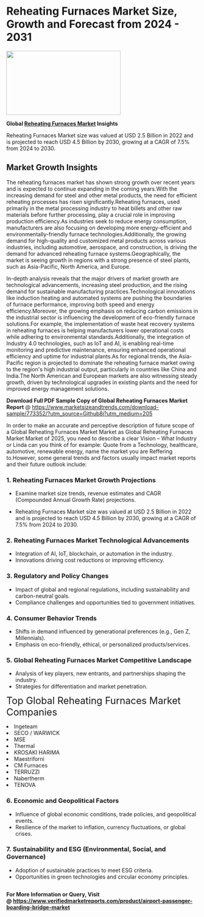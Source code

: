 <H1>Reheating Furnaces Market Size, Growth and Forecast from 2024 - 2031</H1><img class="aligncenter size-medium wp-image-584254" src="https://thirdeyenews.in/wp-content/uploads/2024/09/Global-Market-Research-300x168.jpeg" alt="" width="300" height="168" /><p><strong>Global&nbsp;<a href="https://www.marketsizeandtrends.com/download-sample/773352/?utm_source=Github8j?utm_medium=205">Reheating Furnaces Market</a> Insights</strong></p><p>Reheating Furnaces Market size was valued at USD 2.5 Billion in 2022 and is projected to reach USD 4.5 Billion by 2030, growing at a CAGR of 7.5% from 2024 to 2030.</p><p><h2>Market Growth Insights</h2> <p>The reheating furnaces market has shown strong growth over recent years and is expected to continue expanding in the coming years.With the increasing demand for steel and other metal products, the need for efficient reheating processes has risen significantly.Reheating furnaces, used primarily in the metal processing industry to heat billets and other raw materials before further processing, play a crucial role in improving production efficiency.As industries seek to reduce energy consumption, manufacturers are also focusing on developing more energy-efficient and environmentally-friendly furnace technologies.Additionally, the growing demand for high-quality and customized metal products across various industries, including automotive, aerospace, and construction, is driving the demand for advanced reheating furnace systems.Geographically, the market is seeing growth in regions with a strong presence of steel plants, such as Asia-Pacific, North America, and Europe.</p> <p>In-depth analysis reveals that the major drivers of market growth are technological advancements, increasing steel production, and the rising demand for sustainable manufacturing practices.Technological innovations like induction heating and automated systems are pushing the boundaries of furnace performance, improving both speed and energy efficiency.Moreover, the growing emphasis on reducing carbon emissions in the industrial sector is influencing the development of eco-friendly furnace solutions.For example, the implementation of waste heat recovery systems in reheating furnaces is helping manufacturers lower operational costs while adhering to environmental standards.Additionally, the integration of Industry 4.0 technologies, such as IoT and AI, is enabling real-time monitoring and predictive maintenance, ensuring enhanced operational efficiency and uptime for industrial plants.As for regional trends, the Asia-Pacific region is projected to dominate the reheating furnace market owing to the region's high industrial output, particularly in countries like China and India.The North American and European markets are also witnessing steady growth, driven by technological upgrades in existing plants and the need for improved energy management solutions.</p><p><span class=""><strong>Download Full PDF Sample Copy of Global Reheating Furnaces Market Report</strong> @ <a href="https://www.marketsizeandtrends.com/download-sample/773352/?utm_source=Github8j?utm_medium=205" target="_blank">https://www.marketsizeandtrends.com/download-sample/773352/?utm_source=Github8j?utm_medium=205</a></span></p><p>In order to make an accurate and perceptive description of future scope of a Global&nbsp;Reheating Furnaces Market Market as Global&nbsp;Reheating Furnaces Market Market of 2025, you need to describe a clear Vision &ndash; What Industry or Linda can you think of for example: Quote from a Technology, healthcare, automotive, renewable energy, name the market you are Reffering to.However, some general trends and factors usually impact market reports and their future outlook include:</p><h3>1.&nbsp;<strong>Reheating Furnaces Market Growth Projections</strong></h3><ul><li>Examine market size trends, revenue estimates and CAGR (Compounded Annual Growth Rate) projections.</li><li><p>Reheating Furnaces Market size was valued at USD 2.5 Billion in 2022 and is projected to reach USD 4.5 Billion by 2030, growing at a CAGR of 7.5% from 2024 to 2030.</p></li></ul><h3>2.&nbsp;<strong>Reheating Furnaces Market Technological Advancements</strong></h3><ul><li>Integration of AI, IoT, blockchain, or automation in the industry.</li><li>Innovations driving cost reductions or improving efficiency.</li></ul><h3>3.&nbsp;<strong>Regulatory and Policy Changes</strong></h3><ul><li>Impact of global and regional regulations, including sustainability and carbon-neutral goals.</li><li>Compliance challenges and opportunities tied to government initiatives.</li></ul><h3>4.&nbsp;<strong>Consumer Behavior Trends</strong></h3><ul><li>Shifts in demand influenced by generational preferences (e.g., Gen Z, Millennials).</li><li>Emphasis on eco-friendly, ethical, or personalized products/services.</li></ul><h3>5.&nbsp;<strong>Global Reheating Furnaces Market Competitive Landscape</strong></h3><ul><li>Analysis of key players, new entrants, and partnerships shaping the industry.</li><li>Strategies for differentiation and market penetration.</li></ul><p data-pm-slice="1 1 []"><span style="color: inherit; font-family: inherit; font-size: 25px;">Top Global Reheating Furnaces Market Companies</span></p><div class="" data-test-id=""><p><li>Ingeteam</li><li> SECO / WARWICK</li><li> MSE</li><li> Thermal</li><li> KROSAKI HARIMA</li><li> Maestriforni</li><li> CM Furnaces</li><li> TERRUZZI</li><li> Nabertherm</li><li> TENOVA</li></p></div><h3>6.&nbsp;<strong>Economic and Geopolitical Factors</strong></h3><ul><li>Influence of global economic conditions, trade policies, and geopolitical events.</li><li>Resilience of the market to inflation, currency fluctuations, or global crises.</li></ul><h3>7.&nbsp;<strong>Sustainability and ESG (Environmental, Social, and Governance)</strong></h3><ul><li>Adoption of sustainable practices to meet ESG criteria.</li><li>Opportunities in green technologies and circular economy principles.</li></ul><h2><strong style="font-size: 14px;">For More Information or Query, Visit @&nbsp;</strong><a style="background-color: #ffffff; font-size: 14px;" href="https://www.marketsizeandtrends.com/report/reheating-furnaces-market/" target="_blank">https://www.verifiedmarketreports.com/product/airport-passenger-boarding-bridge-market</a></h2>